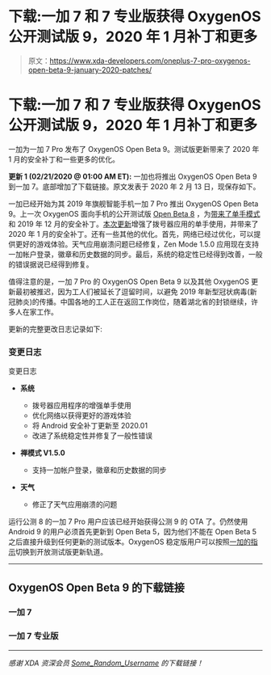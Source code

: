 # 下载:一加 7 和 7 专业版获得 OxygenOS 公开测试版 9，2020 年 1 月补丁和更多

> 原文：<https://www.xda-developers.com/oneplus-7-pro-oxygenos-open-beta-9-january-2020-patches/>

# 下载:一加 7 和 7 专业版获得 OxygenOS 公开测试版 9，2020 年 1 月补丁和更多

一加为一加 7 Pro 发布了 OxygenOS Open Beta 9。测试版更新带来了 2020 年 1 月的安全补丁和一些更多的优化。

**更新 1 (02/21/2020 @ 01:00 AM ET):** 一加也将推出 OxygenOS Open Beta 9 到一加 7。底部增加了下载链接。原文发表于 2020 年 2 月 13 日，现保存如下。

一加已经开始为其 2019 年旗舰智能手机一加 7 Pro 推出 OxygenOS Open Beta 9。上一次 OxygenOS 面向手机的公开测试版 [Open Beta 8](https://www.xda-developers.com/oxygenos-beta-8-one-handed-mode/) ，为[带来了单手模式](https://www.xda-developers.com/oneplus-working-one-handed-mode-oxygenos/)和 2019 年 12 月的安全补丁。[本次更新](https://forums.oneplus.com/threads/oxygenos-open-beta-9-for-the-oneplus-7-pro.1183486/)增强了拨号器应用的单手使用，并带来了 2020 年 1 月的安全补丁。还有一些其他的优化。首先，网络已经过优化，可以提供更好的游戏体验。天气应用崩溃问题已经修复，Zen Mode 1.5.0 应用现在支持一加帐户登录，徽章和历史数据的同步。最后，系统的稳定性已经得到改善，一般的错误据说已经得到修复。

值得注意的是，一加 7 Pro 的 OxygenOS Open Beta 9 以及其他 OxygenOS 更新最初被推迟，因为工人们被延长了逗留时间，以避免 2019 年新型冠状病毒(新冠肺炎)的传播。中国各地的工人正在返回工作岗位，随着湖北省的封锁继续，许多人在家工作。

更新的完整更改日志记录如下:

### 变更日志

变更日志

*   **系统**
    *   拨号器应用程序的增强单手使用
    *   优化网络以获得更好的游戏体验
    *   将 Android 安全补丁更新至 2020.01
    *   改进了系统稳定性并修复了一般性错误
*   **禅模式 V1.5.0**
    *   支持一加帐户登录，徽章和历史数据的同步

*   **天气**
    *   修正了天气应用崩溃的问题

运行公测 8 的一加 7 Pro 用户应该已经开始获得公测 9 的 OTA 了。仍然使用 Android 9 的用户必须首先更新到 Open Beta 5，因为他们不能在 Open Beta 5 之后直接升级到任何更新的测试版本。OxygenOS 稳定版用户可以按照[一加的指示](https://onepluscom.pxf.io/c/2233363/916678/12532?subId1=UUxdaUeUpU27348&subId2=exda&u=https%3A%2F%2Fwww.oneplus.in%2Fsupport%2Fsoftwareupgrade)切换到开放测试版更新轨道。

* * *

## OxygenOS Open Beta 9 的下载链接

### 一加 7

### 一加 7 专业版

* * *

*感谢 XDA 资深会员 [Some_Random_Username](https://forum.xda-developers.com/member.php?u=8234677) 的下载链接！*